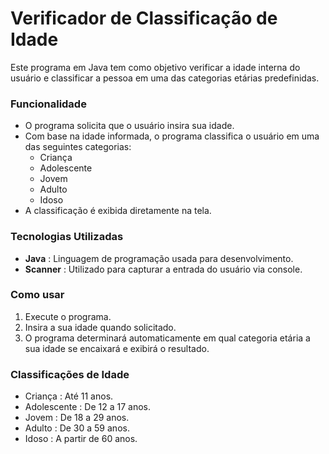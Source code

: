 <h1>Verificador de Classificação de Idade</h1>
<p>Este programa em Java tem como objetivo verificar a idade interna do usuário e classificar a pessoa em uma das categorias etárias predefinidas.</p>

<h3>Funcionalidade</h3>
<ul>
  <li>O programa solicita que o usuário insira sua idade.</li>
  <li>Com base na idade informada, o programa classifica o usuário em uma das seguintes categorias:
    
  <ul>
    <li>Criança</li>
    <li>Adolescente</li>
    <li>Jovem</li>
    <li>Adulto</li>
    <li>Idoso</li>
  </ul>
  </li>

  <li>A classificação é exibida diretamente na tela.</li>
</ul>

<h3>Tecnologias Utilizadas</h3>
<ul>
  <li><strong>Java</strong> : Linguagem de programação usada para desenvolvimento.</li>
  <li><strong>Scanner</strong> : Utilizado para capturar a entrada do usuário via console.</li>
</ul>

<h3>Como usar</h3>
<ol>
  <li>Execute o programa.</li>
  <li>Insira a sua idade quando solicitado.</li>
  <li>O programa determinará automaticamente em qual categoria etária a sua idade se encaixará e exibirá o resultado.</li>
</ol>

<h3>Classificações de Idade</h3>
<ul>
  <li>Criança : Até 11 anos.</li>
  <li>Adolescente : De 12 a 17 anos.</li>
  <li>Jovem : De 18 a 29 anos.</li>
  <li>Adulto : De 30 a 59 anos.</li>
  <li>Idoso : A partir de 60 anos.</li>
</ul>
